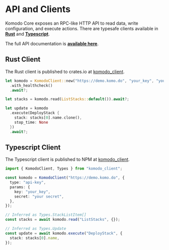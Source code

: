 # API and Clients

Komodo Core exposes an RPC-like HTTP API to read data, write configuration, and execute actions.
There are typesafe clients available in
[**Rust**](/docs/api#rust-client) and [**Typescript**](/docs/api#typescript-client).

The full API documentation is [**available here**](https://docs.rs/komodo_client/latest/komodo_client/api/index.html).

## Rust Client

The Rust client is published to crates.io at [komodo_client](https://crates.io/crates/komodo_client).

```rust
let komodo = KomodoClient::new("https://demo.komo.do", "your_key", "your_secret")
  .with_healthcheck()
  .await?;

let stacks = komodo.read(ListStacks::default()).await?;

let update = komodo
  .execute(DeployStack {
    stack: stacks[0].name.clone(),
    stop_time: None
  })
  .await?;
```

## Typescript Client

The Typescript client is published to NPM at [komodo_client](https://www.npmjs.com/package/komodo_client).

```ts
import { KomodoClient, Types } from "komodo_client";

const komodo = KomodoClient("https://demo.komo.do", {
  type: "api-key",
  params: {
    key: "your_key",
    secret: "your secret",
  },
});

// Inferred as Types.StackListItem[]
const stacks = await komodo.read("ListStacks", {});

// Inferred as Types.Update
const update = await komodo.execute("DeployStack", {
  stack: stacks[0].name,
});
```
